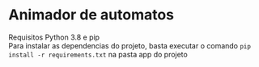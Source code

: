 # Animador de automatos

Requisitos Python 3.8 e pip
<br>
Para instalar as dependencias do projeto, basta executar o comando ```pip install -r requirements.txt``` na pasta app do projeto
